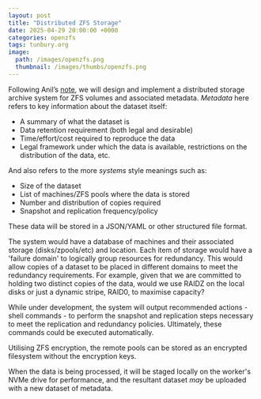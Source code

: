 ```yaml
---
layout: post
title: "Distributed ZFS Storage"
date: 2025-04-29 20:00:00 +0000
categories: openzfs
tags: tunbury.org
image:
  path: /images/openzfs.png
  thumbnail: /images/thumbs/openzfs.png
---
```


Following Anil’s [note](https://anil.recoil.org/notes/syncoid-sanoid-zfs), we will design and implement a distributed storage archive system for ZFS volumes and associated metadata. _Metadata_ here refers to key information about the dataset itself:

- A summary of what the dataset is
- Data retention requirement (both legal and desirable)
- Time/effort/cost required to reproduce the data
- Legal framework under which the data is available, restrictions on the distribution of the data, etc.

And also refers to the more _systems_ style meanings such as:

- Size of the dataset
- List of machines/ZFS pools where the data is stored
- Number and distribution of copies required
- Snapshot and replication frequency/policy

These data will be stored in a JSON/YAML or other structured file format.

The system would have a database of machines and their associated storage (disks/zpools/etc) and location. Each item of storage would have a 'failure domain' to logically group resources for redundancy. This would allow copies of a dataset to be placed in different domains to meet the redundancy requirements. For example, given that we are committed to holding two distinct copies of the data, would we use RAIDZ on the local disks or just a dynamic stripe, RAID0, to maximise capacity?

While under development, the system will output recommended actions - shell commands - to perform the snapshot and replication steps necessary to meet the replication and redundancy policies. Ultimately, these commands could be executed automatically.

Utilising ZFS encryption, the remote pools can be stored as an encrypted filesystem without the encryption keys.

When the data is being processed, it will be staged locally on the worker's NVMe drive for performance, and the resultant dataset _may_ be uploaded with a new dataset of metadata.
